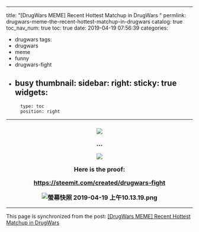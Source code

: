 
---
title: "[DrugWars MEME] Recent Hottest Matchup in DrugWars "
permlink: drugwars-meme-the-recent-hottest-matchup-in-drugwars
catalog: true
toc_nav_num: true
toc: true
date: 2019-04-19 07:56:39
categories:
- drugwars
tags:
- drugwars
- meme
- funny
- drugwars-fight
- busy
thumbnail: 
sidebar:
    right:
        sticky: true
widgets:
    -
        type: toc
        position: right
---


<h3><center>

![](https://i.imgflip.com/2yyb4m.jpg)

...

![](https://i.imgflip.com/2yyaof.jpg)

Here is the proof:

https://steemit.com/created/drugwars-fight

![螢幕快照 2019-04-19 上午10.13.19.png](https://cdn.steemitimages.com/DQmUL4Z2gAeFZnxzmZi37xfC41hcAAkWpatmVuZkpmLgwTL/%E8%9E%A2%E5%B9%95%E5%BF%AB%E7%85%A7%202019-04-19%20%E4%B8%8A%E5%8D%8810.13.19.png)

</center></h3>


- - -

This page is synchronized from the post: [[DrugWars MEME] Recent Hottest Matchup in DrugWars ](https://steemit.com/@deanliu/drugwars-meme-the-recent-hottest-matchup-in-drugwars)
